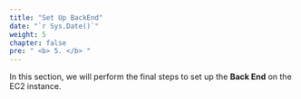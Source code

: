 ```yaml
---
title: "Set Up BackEnd"
date: "`r Sys.Date()`"
weight: 5
chapter: false
pre: " <b> 5. </b> "
---
```


In this section, we will perform the final steps to set up the **Back End** on the EC2 instance.
